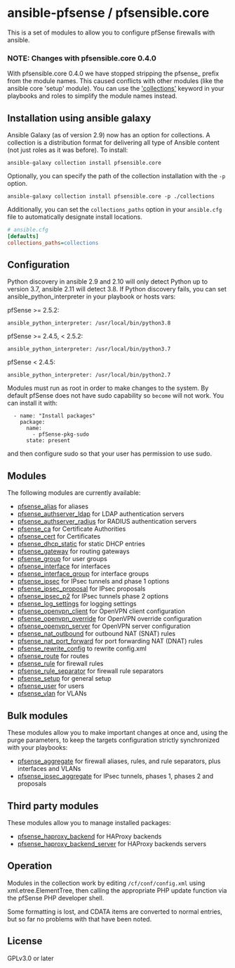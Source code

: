 # ansible-pfsense / pfsensible.core

This is a set of modules to allow you to configure pfSense firewalls with ansible.

### NOTE: Changes with pfsensible.core 0.4.0

With pfsensible.core 0.4.0 we have stopped stripping the pfsense_ prefix from the module names.  This caused conflicts with other
modules (like the ansible core 'setup' module).  You can use the ['collections'](https://docs.ansible.com/ansible/latest/user_guide/collections_using.html#simplifying-module-names-with-the-collections-keyword)
keyword in your playbooks and roles to simplify the module names instead.

## Installation using ansible galaxy

Ansible Galaxy (as of version 2.9) now has an option for collections.  A collection is a distribution
format for delivering all type of Ansible content (not just roles as it was before).  To install:

```
ansible-galaxy collection install pfsensible.core
```

Optionally, you can specify the path of the collection installation with the `-p` option.

```
ansible-galaxy collection install pfsensible.core -p ./collections
```

Additionally, you can set the `collections_paths` option in your `ansible.cfg` file to automatically designate install locations.

```ini
# ansible.cfg
[defaults]
collections_paths=collections
```

## Configuration

Python discovery in ansible 2.9 and 2.10 will only detect Python up to version 3.7, ansible 2.11 will detect 3.8.  If Python discovery fails, you can set ansible_python_interpreter in your playbook or hosts vars:

pfSense >= 2.5.2:
```
ansible_python_interpreter: /usr/local/bin/python3.8
```
pfSense >= 2.4.5, < 2.5.2:
```
ansible_python_interpreter: /usr/local/bin/python3.7
```
pfSense < 2.4.5:
```
ansible_python_interpreter: /usr/local/bin/python2.7
```

Modules must run as root in order to make changes to the system.  By default pfSense does not have sudo capability so `become` will not work.  You can install it with:
```
  - name: "Install packages"
    package:
      name:
        - pfSense-pkg-sudo
      state: present
```
and then configure sudo so that your user has permission to use sudo.
## Modules
The following modules are currently available:

* [pfsense_alias](https://github.com/pfsensible/core/wiki/pfsense_alias) for aliases
* [pfsense_authserver_ldap](https://github.com/pfsensible/core/wiki/pfsense_authserver_ldap) for LDAP authentication servers
* [pfsense_authserver_radius](https://github.com/pfsensible/core/wiki/pfsense_authserver_radius) for RADIUS authentication servers
* [pfsense_ca](https://github.com/pfsensible/core/wiki/pfsense_ca) for Certificate Authorities
* [pfsense_cert](https://github.com/pfsensible/core/wiki/pfsense_cert) for Certificates
* [pfsense_dhcp_static](https://github.com/pfsensible/core/wiki/pfsense_dhcp_static) for static DHCP entries
* [pfsense_gateway](https://github.com/pfsensible/core/wiki/pfsense_gateway) for routing gateways
* [pfsense_group](https://github.com/pfsensible/core/wiki/pfsense_group) for user groups
* [pfsense_interface](https://github.com/pfsensible/core/wiki/pfsense_interface) for interfaces
* [pfsense_interface_group](https://github.com/pfsensible/core/wiki/pfsense_interface_group) for interface groups
* [pfsense_ipsec](https://github.com/pfsensible/core/wiki/pfsense_ipsec) for IPsec tunnels and phase 1 options
* [pfsense_ipsec_proposal](https://github.com/pfsensible/core/wiki/pfsense_ipsec_proposal) for IPsec proposals
* [pfsense_ipsec_p2](https://github.com/pfsensible/core/wiki/pfsense_ipsec_p2) for IPsec tunnels phase 2 options
* [pfsense_log_settings](https://github.com/pfsensible/core/wiki/pfsense_log_settings) for logging settings
* [pfsense_openvpn_client](https://github.com/pfsensible/core/wiki/pfsense_openvpn_client) for OpenVPN client configuration
* [pfsense_openvpn_override](https://github.com/pfsensible/core/wiki/pfsense_openvpn_override) for OpenVPN override configuration
* [pfsense_openvpn_server](https://github.com/pfsensible/core/wiki/pfsense_openvpn_server) for OpenVPN server configuration
* [pfsense_nat_outbound](https://github.com/pfsensible/core/wiki/pfsense_nat_outbound) for outbound NAT (SNAT) rules
* [pfsense_nat_port_forward](https://github.com/pfsensible/core/wiki/pfsense_nat_port_forward) for port forwarding NAT (DNAT) rules
* [pfsense_rewrite_config](https://github.com/pfsensible/core/wiki/pfsense_rewrite_config) to rewrite config.xml
* [pfsense_route](https://github.com/pfsensible/core/wiki/pfsense_route) for routes
* [pfsense_rule](https://github.com/pfsensible/core/wiki/pfsense_rule) for firewall rules
* [pfsense_rule_separator](https://github.com/pfsensible/core/wiki/pfsense_rule_separator) for firewall rule separators
* [pfsense_setup](https://github.com/pfsensible/core/wiki/pfsense_setup) for general setup
* [pfsense_user](https://github.com/pfsensible/core/wiki/pfsense_user) for users
* [pfsense_vlan](https://github.com/pfsensible/core/wiki/pfsense_vlan) for VLANs

## Bulk modules
These modules allow you to make important changes at once and, using the purge parameters, to keep the targets configuration strictly synchronized with your playbooks:

* [pfsense_aggregate](https://github.com/pfsensible/core/wiki/pfsense_aggregate) for firewall aliases, rules, and rule separators, plus interfaces and VLANs
* [pfsense_ipsec_aggregate](https://github.com/pfsensible/core/wiki/pfsense_ipsec_aggregate) for IPsec tunnels, phases 1, phases 2 and proposals

## Third party modules
These modules allow you to manage installed packages:

* [pfsense_haproxy_backend](https://github.com/pfsensible/core/wiki/pfsense_haproxy_backend) for HAProxy backends
* [pfsense_haproxy_backend_server](https://github.com/pfsensible/core/wiki/pfsense_haproxy_backend_server) for HAProxy backends servers

## Operation

Modules in the collection work by editing `/cf/conf/config.xml` using xml.etree.ElementTree, then
calling the appropriate PHP update function via the pfSense PHP developer shell.

Some formatting is lost, and CDATA items are converted to normal entries,
but so far no problems with that have been noted.

## License

GPLv3.0 or later
